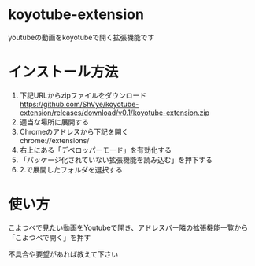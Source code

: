 # koyotube-extension
youtubeの動画をkoyotubeで開く拡張機能です

# インストール方法
1. 下記URLからzipファイルをダウンロード  
https://github.com/ShVye/koyotube-extension/releases/download/v0.1/koyotube-extension.zip  
2. 適当な場所に展開する  
3. Chromeのアドレスから下記を開く  
chrome://extensions/  
4. 右上にある「デベロッパーモード」を有効化する  
5. 「パッケージ化されていない拡張機能を読み込む」を押下する  
6. 2.で展開したフォルダを選択する

# 使い方
こよつべで見たい動画をYoutubeで開き、アドレスバー隣の拡張機能一覧から「こよつべで開く」を押す

不具合や要望があれば教えて下さい
